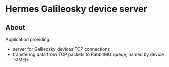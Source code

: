 # Hermes Galileosky device server
## About
Application providing:
* server for Galileosky devices TCP connections
* transfering data from TCP packets to RabbitMQ queue, named by device `<IMEI*